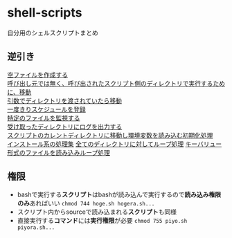 # shell-scripts

自分用のシェルスクリプトまとめ

## 逆引き

[空ファイルを作成する](./create_date_file.sh)  
[呼び出し元では無く、呼び出されたスクリプト側のディレクトリで実行するために、移動](./cd_scr_pwd.sh)  
[引数でディレクトリを渡されていたら移動](./cd_arg_dir.sh)  
[一度きりスケジュールを登録](./schedule_only_once.sh)  
[特定のファイルを監視する](./watch_file.sh)  
[受け取ったディレクトリにログを出力する](./try_log_at_specif_dir.sh)  
[スクリプトのカレントディレクトリに移動し環境変数を読み込む初期化処理](./init.sh)  
[インストール系の処理集](./installs.sh)
[全てのディレクトリに対してループ処理](./loop_each_dir_process.sh)
[キーバリュー形式のファイルを読み込みループ処理](./loop_keyvalue_file.sh)

## 権限

- bashで実行する**スクリプト**はbashが読み込んで実行するので**読み込み権限のみ**あればいい `chmod 744 hoge.sh hogera.sh...`
- スクリプト内からsourceで読み込まれる**スクリプト**も同様
- 直接実行する**コマンド**には**実行権限**が必要 `chmod 755 piyo.sh piyora.sh...`
